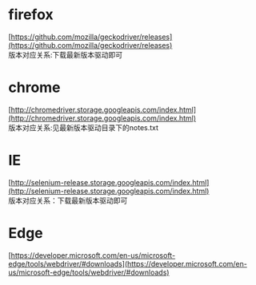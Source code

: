 # firefox  
[https://github.com/mozilla/geckodriver/releases](https://github.com/mozilla/geckodriver/releases)  
版本对应关系:下载最新版本驱动即可

# chrome  
[http://chromedriver.storage.googleapis.com/index.html](http://chromedriver.storage.googleapis.com/index.html)  
版本对应关系:见最新版本驱动目录下的notes.txt

# IE  
[http://selenium-release.storage.googleapis.com/index.html](http://selenium-release.storage.googleapis.com/index.html)  
版本对应关系：下载最新版本驱动即可  

# Edge  
[https://developer.microsoft.com/en-us/microsoft-edge/tools/webdriver/#downloads](https://developer.microsoft.com/en-us/microsoft-edge/tools/webdriver/#downloads)  


